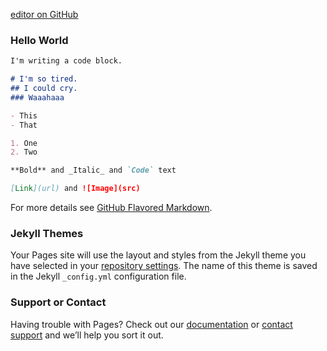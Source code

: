 
[editor on GitHub](https://github.com/amberfj/camp/edit/gh-pages/index.md)

### Hello World

```markdown
I'm writing a code block.

# I'm so tired.
## I could cry.
### Waaahaaa

- This 
- That

1. One
2. Two

**Bold** and _Italic_ and `Code` text

[Link](url) and ![Image](src)
```

For more details see [GitHub Flavored Markdown](https://guides.github.com/features/mastering-markdown/).

### Jekyll Themes

Your Pages site will use the layout and styles from the Jekyll theme you have selected in your [repository settings](https://github.com/amberfj/camp/settings). The name of this theme is saved in the Jekyll `_config.yml` configuration file.

### Support or Contact

Having trouble with Pages? Check out our [documentation](https://docs.github.com/categories/github-pages-basics/) or [contact support](https://support.github.com/contact) and we’ll help you sort it out.
